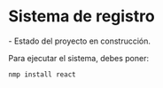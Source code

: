 <h1>Sistema de registro</h1>
- Estado del proyecto en construcción.

Para ejecutar el sistema, debes poner:

```nmp install react```

